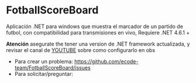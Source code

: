 # FotballScoreBoard
Aplicación .NET para windows que muestra el marcador de un partido de futbol, con compatibilidad para transmisiones en vivo, Requiere .NET 4.6.1 +

**Atención** asegurate the tener una version de .NET framework actualizada, y revisar el canal de [YOUTUBE](https://www.youtube.com/channel/UCPeqH2OvCx4zOUh-Towxc-Q) sobre como configurarlo en obs

 - Para crear un problema: https://github.com/ecode-team/FotballScoreBoard/issues
 - Para solicitar/preguntar:
